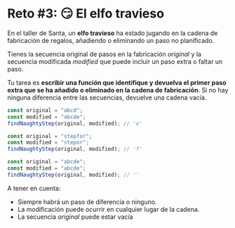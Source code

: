 # Reto #3: 😏 El elfo travieso

En el taller de Santa, un **elfo travieso** ha estado jugando en la cadena de
fabricación de regalos, añadiendo o eliminando un paso no planificado.

Tienes la secuencia original de pasos en la fabricación _original_ y la
secuencia modificada _modified_ que puede incluir un paso extra o faltar un
paso.

Tu tarea es **escribir una función que identifique y devuelva el primer paso
extra que se ha añadido o eliminado en la cadena de fabricación**. Si no hay
ninguna diferencia entre las secuencias, devuelve una cadena vacía.

```js
const original = "abcd";
const modified = "abcde";
findNaughtyStep(original, modified); // 'e'

const original = "stepfor";
const modified = "stepor";
findNaughtyStep(original, modified); // 'f'

const original = "abcde";
const modified = "abcde";
findNaughtyStep(original, modified); // ''
```

A tener en cuenta:

- Siempre habrá un paso de diferencia o ninguno.
- La modificación puede ocurrir en cualquier lugar de la cadena.
- La secuencia _original_ puede estar vacía
